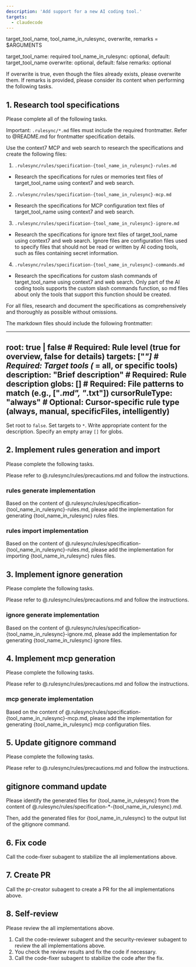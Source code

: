 ```yaml
---
description: 'Add support for a new AI coding tool.'
targets:
  - claudecode
---
```


target_tool_name, tool_name_in_rulesync, overwrite, remarks = $ARGUMENTS

target_tool_name: required
tool_name_in_rulesync: optional, default: target_tool_name
overwrite: optional, default: false
remarks: optional

If overwrite is true, even though the files already exists, please overwrite them.
If remarks is provided, please consider its content when performing the following tasks.

## 1. Research tool specifications

Please complete all of the following tasks.

Important: `.rulesync/*.md` files must include the required frontmatter. Refer to @README.md for frontmatter specification details.

Use the context7 MCP and web search to research the specifications and create the following files:

1. `.rulesync/rules/specification-{tool_name_in_rulesync}-rules.md`
  - Research the specifications for rules or memories text files of target_tool_name using context7 and web search.
2. `.rulesync/rules/specification-{tool_name_in_rulesync}-mcp.md`
  - Research the specifications for MCP configuration text files of target_tool_name using context7 and web search.
3. `.rulesync/rules/specification-{tool_name_in_rulesync}-ignore.md`
  - Research the specifications for ignore text files of target_tool_name using context7 and web search. Ignore files are configuration files used to specify files that should not be read or written by AI coding tools, such as files containing secret information.
4. `.rulesync/rules/specification-{tool_name_in_rulesync}-commands.md`
  - Research the specifications for custom slash commands of target_tool_name using context7 and web search. Only part of the AI coding tools supports the custom slash commands function, so md files about only the tools that support this function should be created.

For all files, research and document the specifications as comprehensively and thoroughly as possible without omissions.

The markdown files should include the following frontmatter:

---
root: true | false               # Required: Rule level (true for overview, false for details)
targets: ["*"]                   # Required: Target tools (* = all, or specific tools)
description: "Brief description" # Required: Rule description
globs: []                        # Required: File patterns to match (e.g., ["*.md", "*.txt"])
cursorRuleType: "always"         # Optional: Cursor-specific rule type (always, manual, specificFiles, intelligently)
---

Set root to `false`. Set targets to `*`. Write appropriate content for the description. Specify an empty array `[]` for globs.

## 2. Implement rules generation and import

Please complete the following tasks.

Please refer to @.rulesync/rules/precautions.md and follow the instructions.

### rules generate implementation

Based on the content of @.rulesync/rules/specification-{tool_name_in_rulesync}-rules.md, please add the implementation for generating {tool_name_in_rulesync} rules files.

### rules import implementation

Based on the content of @.rulesync/rules/specification-{tool_name_in_rulesync}-rules.md, please add the implementation for importing {tool_name_in_rulesync} rules files.

## 3. Implement ignore generation

Please complete the following tasks.

Please refer to @.rulesync/rules/precautions.md and follow the instructions.

### ignore generate implementation

Based on the content of @.rulesync/rules/specification-{tool_name_in_rulesync}-ignore.md, please add the implementation for generating {tool_name_in_rulesync} ignore files.

## 4. Implement mcp generation

Please complete the following tasks.

Please refer to @.rulesync/rules/precautions.md and follow the instructions.

### mcp generate implementation

Based on the content of @.rulesync/rules/specification-{tool_name_in_rulesync}-mcp.md, please add the implementation for generating {tool_name_in_rulesync} mcp configuration files.

## 5. Update gitignore command

Please complete the following tasks.

Please refer to @.rulesync/rules/precautions.md and follow the instructions.

## gitignore command update

Please identify the generated files for {tool_name_in_rulesync} from the content of @.rulesync/rules/specification-*-{tool_name_in_rulesync}.md.

Then, add the generated files for {tool_name_in_rulesync} to the output list of the gitignore command.

## 6. Fix code

Call the code-fixer subagent to stabilize the all implementations above.

## 7. Create PR

Call the pr-creator subagent to create a PR for the all implementations above.

## 8. Self-review

Please review the all implementations above.

1. Call the code-reviewer subagent and the security-reviewer subagent to review the all implementations above.
2. You check the review results and fix the code if necessary.
3. Call the code-fixer subagent to stabilize the code after the fix.
